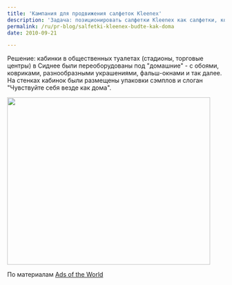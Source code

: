 ```yaml
---
title: 'Кампания для продвижения салфеток Kleenex'
description: 'Задача: позиционировать салфетки Kleenex как салфетки, которые ают ощущение чистоты и защищенности, как в своем доме.'
permalink: /ru/pr-blog/salfetki-kleenex-budte-kak-doma
date: 2010-09-21

---
```


Решение: кабинки в общественных туалетах (стадионы, торговые центры) в Сиднее были переоборудованы под "домашние" - с обоями, ковриками, разнообразными украшениями, фальш-окнами и так далее.  На стенках кабинок были размещены упаковки сэмплов и слоган "Чувствуйте себя везде как дома".

<img src="{{ site.assets }}/upload/KLEENEX-FLUSHABLE-WIPES.jpg" alt="" class="post__img" width="470" height="388">

По материалам <a href="http://www.adsoftheworld.com">Ads of the World</a>

